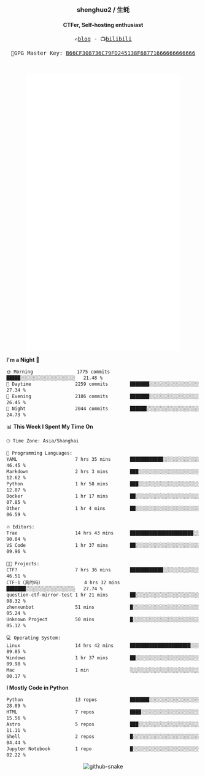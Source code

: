 <h3 align="center"> shenghuo2 / 生蚝 </h3>
<h4 align="center" >CTFer, Self-hosting enthusiast</h3>


<p align="center">
  <samp>
    ✍️<a href="https://blog.shenghuo2.top/">blog</a> -
    📺<a href="https://space.bilibili.com/85894935">bilibili</a>
  </samp>
</p>
<p align="center">
  <samp>
     🔐GPG Master Key: <a align="center" href="https://github.com/shenghuo2.gpg">B66CF308736C79FD245138F68771666666666666</a>
  </samp>
</p>
<br>
<p align="center">
  <a href="https://github.com/shenghuo2">
    <img width="400" align="top" src="https://github.com/shenghuo2/shenghuo2/blob/main/metrics.left.svg" />
  </a>
  <a href="https://github.com/shenghuo2">
    <img width="400" align="top" src="https://github.com/shenghuo2/shenghuo2/blob/main/metrics.right.svg" />
  </a>
</p>


<!--START_SECTION:waka-->
**I'm a Night 🦉** 

```text
🌞 Morning                1775 commits        █████░░░░░░░░░░░░░░░░░░░░   21.48 % 
🌆 Daytime                2259 commits        ███████░░░░░░░░░░░░░░░░░░   27.34 % 
🌃 Evening                2186 commits        ███████░░░░░░░░░░░░░░░░░░   26.45 % 
🌙 Night                  2044 commits        ██████░░░░░░░░░░░░░░░░░░░   24.73 % 
```


📊 **This Week I Spent My Time On** 

```text
🕑︎ Time Zone: Asia/Shanghai

💬 Programming Languages: 
YAML                     7 hrs 35 mins       ████████████░░░░░░░░░░░░░   46.45 % 
Markdown                 2 hrs 3 mins        ███░░░░░░░░░░░░░░░░░░░░░░   12.62 % 
Python                   1 hr 58 mins        ███░░░░░░░░░░░░░░░░░░░░░░   12.07 % 
Docker                   1 hr 17 mins        ██░░░░░░░░░░░░░░░░░░░░░░░   07.85 % 
Other                    1 hr 4 mins         ██░░░░░░░░░░░░░░░░░░░░░░░   06.59 % 

🔥 Editors: 
Trae                     14 hrs 43 mins      ███████████████████████░░   90.04 % 
VS Code                  1 hr 37 mins        ██░░░░░░░░░░░░░░░░░░░░░░░   09.96 % 

🐱‍💻 Projects: 
CTF?                     7 hrs 36 mins       ████████████░░░░░░░░░░░░░   46.51 % 
CTF-1（真的吗）               4 hrs 32 mins       ███████░░░░░░░░░░░░░░░░░░   27.74 % 
question-ctf-mirror-test 1 hr 21 mins        ██░░░░░░░░░░░░░░░░░░░░░░░   08.32 % 
zhenxunbot               51 mins             █░░░░░░░░░░░░░░░░░░░░░░░░   05.24 % 
Unknown Project          50 mins             █░░░░░░░░░░░░░░░░░░░░░░░░   05.12 % 

💻 Operating System: 
Linux                    14 hrs 42 mins      ██████████████████████░░░   89.85 % 
Windows                  1 hr 37 mins        ██░░░░░░░░░░░░░░░░░░░░░░░   09.98 % 
Mac                      1 min               ░░░░░░░░░░░░░░░░░░░░░░░░░   00.17 % 
```

**I Mostly Code in Python** 

```text
Python                   13 repos            ███████░░░░░░░░░░░░░░░░░░   28.89 % 
HTML                     7 repos             ████░░░░░░░░░░░░░░░░░░░░░   15.56 % 
Astro                    5 repos             ███░░░░░░░░░░░░░░░░░░░░░░   11.11 % 
Shell                    2 repos             █░░░░░░░░░░░░░░░░░░░░░░░░   04.44 % 
Jupyter Notebook         1 repo              █░░░░░░░░░░░░░░░░░░░░░░░░   02.22 % 
```




<!--END_SECTION:waka-->


<div align="center">
  <picture>
    <source media="(prefers-color-scheme: dark)" srcset="https://gist.githubusercontent.com/shenghuo2/bfce20b14ab0484cef03bae6e60e0b3a/raw/github-snake-dark.svg" />
    <source media="(prefers-color-scheme: light)" srcset="https://gist.githubusercontent.com/shenghuo2/bfce20b14ab0484cef03bae6e60e0b3a/raw/github-snake.svg" />
    <img alt="github-snake" src="https://gist.githubusercontent.com/shenghuo2/bfce20b14ab0484cef03bae6e60e0b3a/raw/github-snake.svg" />
  </picture>
</div>

<!--
**shenghuo2/shenghuo2** is a ✨ _special_ ✨ repository because its `README.md` (this file) appears on your GitHub profile.

Here are some ideas to get you started:

- 🔭 I’m currently working on ...
- 🌱 I’m currently learning ...
- 👯 I’m looking to collaborate on ...
- 🤔 I’m looking for help with ...
- 💬 Ask me about ...
- 📫 How to reach me: ...
- 😄 Pronouns: ...
- ⚡ Fun fact: ...
-->
